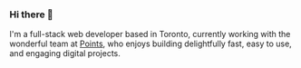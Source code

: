### Hi there 👋

I'm a full-stack web developer based in Toronto, currently working with the wonderful team at [Points](https://points.com), who enjoys building delightfully fast, easy to use, and engaging digital projects.

<!--
**jamesrwilliams/jamesrwilliams** is a ✨ _special_ ✨ repository because its `README.md` (this file) appears on your GitHub profile.

Here are some ideas to get you started:

- 🔭 I’m currently working on ...
- 🌱 I’m currently learning ...
- 👯 I’m looking to collaborate on ...
- 🤔 I’m looking for help with ...
- 💬 Ask me about ...
- 📫 How to reach me: ...
- 😄 Pronouns: ...
- ⚡ Fun fact: ...
-->

